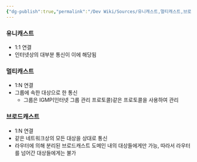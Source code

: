 ```yaml
---
{"dg-publish":true,"permalink":"/Dev Wiki/Sources/유니캐스트,멀티캐스트,브로드캐스트/","noteIcon":"","created":"2024-10-06T14:30:13.000+09:00","updated":"2025-07-19T22:58:36.985+09:00"}
---
```


### 유니캐스트
- 1:1 연결
- 인터넷상의 대부분 통신이 이에 해당됨
### 멀티캐스트
- 1:N 연결
- 그룹에 속한 대상으로 한 통신
    - 그룹은 IGMP(인터넷 그룹 관리 프로토콜)같은 프로토콜을 사용하여 관리
### 브로드캐스트
- 1:N 연결
- 같은 네트워크상의 모든 대상을 상대로 통신
- 라우터에 의해 분리된 브로드캐스트 도메인 내의 대상들에게만 가능, 따라서 라우터를 넘어간 대상들에게는 불가
